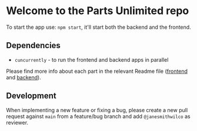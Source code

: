 # Welcome to the Parts Unlimited repo

To start the app use: `npm start`, it'll start both the backend and the frontend.

## Dependencies
- `cuncurrently` - to run the frontend and backend apps in parallel

Please find more info about each part in the relevant Readme file ([frontend](frontend/readme.md) and [backend](backend/README.md)).

## Development

When implementing a new feature or fixing a bug, please create a new pull request against `main` from a feature/bug branch and add `@janesmithwilco` as reviewer.

